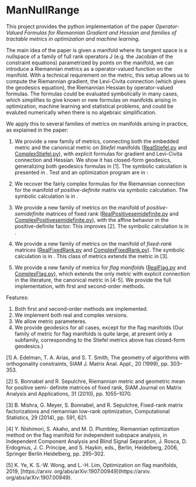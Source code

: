 # ManNullRange
This project provides the python implementation of the paper <em> Operator-Valued Formulas for Riemannian Gradient and Hessian and families of tractable metrics in optimization and machine learning</em>.

The main idea of the paper is given a manifold where its tangent space is a nullspace of a family of full rank operators J (e.g. the Jacobian of the constraint equations) parametrized by points on the manifold, we can introduce a Riemannian metrics as a operator-valued function on the manifold. With a technical requirement on the metric, this setup allows us to compute the Riemannian gradient, the Levi-Civita connection (which gives the geodesics equation), the Riemannian Hessian by operator-valued formulas. The formulas could be evaluated symbolically in many cases, which simplifies to give known or new formulas on manifolds arising in optimization, machine learning and statistical problems, and could be evaluted numerically when there is no algebraic simplification.

We apply this to several families of metrics on manifolds arising in practice, as explained in the paper:

1. We provide a new family of metrics, connecting both the embedded metric and the canonical metric on *Stiefel* manifolds ([RealStiefel.py](https://github.com/dnguyend/ManNullRange/blob/master/manifolds/RealStiefel.py) and [ComplexStiefel.py](https://github.com/dnguyend/ManNullRange/blob/master/manifolds/ComplexStiefel.py)), with explicit formulas for gradient and Levi-Civita connection and Hessian. We show it has closed-form geodesics, generalizing both geodesics formulas in [1]. The symbolic calculation is presented in [](). Test and an optimization program are in []():

2. We recover the fairly complex formulas for the Riemannian connection for the manifold of *positive-definite* matrix via symbolic calculation. The symbolic calculation is in []().

3. We provide a new family of metrics on the manifold of *positive-semidefinite* matrices of fixed rank ([RealPositivesemidefinite.py](https://github.com/dnguyend/ManNullRange/blob/master/manifolds/RealPositiveSemidefinite.py) and [ComplexPositivesemidefinite.py](https://github.com/dnguyend/ManNullRange/blob/master/manifolds/ComplexPositiveSemidefinite.py)), with the affine behavior in the positive-definite factor. This improves [2]. The symbolic calculation is in []().

4. We provide a new family of metrics on the manifold of *fixed-rank* matrices ([RealFixedRank.py]() and [ComplexFixedRank.py]()). The symbolic calculation is in [](). This class of metrics extends the metric in [3].

5. We provide a new family of metrics for *flag manifold*s ([RealFlag.py](https://github.com/dnguyend/ManNullRange/blob/master/manifolds/RealFlag.py) and [ComplexFlag.py](https://github.com/dnguyend/ManNullRange/blob/master/manifolds/RealFlag.py)), which extends the only metric with explicit connection in the literature, the canonical metric in [4-5]. We provide the full implementation, with first and second-order methods.

Features:
1. Both first and second-order methods are implemented.
2. We implement both real and complex versions.
3. We allow metric parameteres.
4. We provide geodesics for all cases, except for the flag manifolds (Our family of metric for flag manifolds is quite large, at present only a subfamily, corresponding to the Stiefel metrics above has closed-form geodesics.)

[1] A. Edelman, T. A. Arias, and S. T. Smith, The geometry of algorithms with orthogonality
constraints, SIAM J. Matrix Anal. Appl., 20 (1999), pp. 303–353.

[2] S. Bonnabel and R. Sepulchre, Riemannian metric and geometric mean for positive semi-
definite matrices of fixed rank, SIAM Journal on Matrix Analysis and Applications, 31
(2010), pp. 1055–1070.

[3] B. Mishra, G. Meyer, S. Bonnabel, and R. Sepulchre, Fixed-rank matrix factorizations
and riemannian low-rank optimization, Computational Statistics, 29 (2014), pp. 591, 621.

[4] Y. Nishimori, S. Akaho, and M. D. Plumbley, Riemannian optimization method on the
flag manifold for independent subspace analysis, in Independent Component Analysis and
Blind Signal Separation, J. Rosca, D. Erdogmus, J. C. Príncipe, and S. Haykin, eds., Berlin,
Heidelberg, 2006, Springer Berlin Heidelberg, pp. 295–302.

[5] K. Ye, K. S.-W. Wong, and L.-H. Lim, Optimization on flag manifolds, 2019, [https://arxiv.
org/abs/arXiv:1907.00949](https://arxiv.
org/abs/arXiv:1907.00949).


